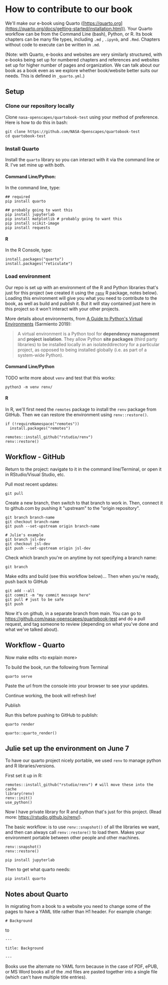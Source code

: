 # How to contribute to our book

We'll make our e-book using Quarto ([https://quarto.org](https://quarto.org/docs/getting-started/installation.html)). Your Quarto workflow can be from the Command Line (bash), Python, or R. Its book chapters can be many file types, including `.md` , `.ipynb`, and `.Rmd`. Chapters without code to execute can be written in `.md`.

(Note: with Quarto, e-books and websites are very similarly structured, with e-books being set up for numbered chapters and references and websites set up for higher number of pages and organization. We can talk about our book as a book even as we explore whether book/website better suits our needs. This is defined in `_quarto.yml`.)

## Setup

### Clone our repository locally

Clone `nasa-openscapes/quartobook-test` using your method of preference. Here is how to do this in bash:

```{bash}
git clone https://github.com/NASA-Openscapes/quartobook-test
cd quartobook-test
```

### Install Quarto

Install the `quarto` library so you can interact with it via the command line or R. I've set mine up with both.

#### Command Line/Python:

In the command line, type:

```{bash}
## required
pip install quarto

## probably going to want this
pip install jupyterlab
pip install matplotlib # probably going to want this
pip install scikit-image
pip install requests
```

#### R

In the R Console, type:

```{r, eval=FALSE}
install.packages("quarto")
install.packages("reticulate")
```

### Load environment

Our repo is set up with an environment of the R and Python libraries that's just for this project (we created it using the [`renv`](https://rstudio.github.io/renv/) R package, notes below). Loading this environment will give you what you need to contribute to the book, as well as build and publish it. But it will stay contained just here in this project so it won't interact with your other projects.

More details about environments, from [A Guide to Python's Virtual Environments](https://towardsdatascience.com/virtual-environments-104c62d48c54) (Sarmiento 2019):

> A virtual environment is a Python tool for **dependency management** and **project** **isolation**. They allow Python **site packages** (third party libraries) to be installed locally in an isolateddirectory for a particular project, as opposed to being installed globally (i.e. as part of a system-wide Python).

#### Command Line/Python

TODO write more about `venv` and test that this works:

```{bash}
python3 -m venv renv/
```

#### R

In R, we'll first need the `remotes` package to install the `renv` package from GitHub. Then we can restore the environment using `renv::restore()`.

```{r}
if (!requireNamespace("remotes"))
  install.packages("remotes")

remotes::install_github("rstudio/renv")
renv::restore()

```

## Workflow - GitHub

Return to the project: navigate to it in the command line/Terminal, or open it in RStudio/Visual Studio, etc.

Pull most recent updates:

```{bash}
git pull 
```

Create a new branch, then switch to that branch to work in. Then, connect it to github.com by pushing it "upstream" to the "origin repository".

```{bash}
git branch branch-name
git checkout branch-name
git push --set-upstream origin branch-name

# Julie's example
git branch jsl-dev
git checkout jsl-dev
git push --set-upstream origin jsl-dev
```

Check which branch you're on anytime by not specifying a branch name:

```{bash}
git branch
```

Make edits and build (see this workflow below)... Then when you're ready, push back to GitHub

```{bash}
git add --all
git commit -m "my commit message here"
git pull # just to be safe
git push 
```

Now it's on github, in a separate branch from main. You can go to <https://github.com/nasa-openscapes/quartobook-test> and do a pull request, and tag someone to review (depending on what you've done and what we've talked about).

## Workflow - Quarto

Now make edits \<to explain more\>

To build the book, run the following from Terminal

```{bash}
quarto serve
```

Paste the url from the console into your browser to see your updates.

Continue working, the book will refresh live!

Publish

Run this before pushing to GitHub to publish:

```{bash}
quarto render
```

    quarto::quarto_render()

## Julie set up the environment on June 7

To have our quarto project nicely portable, we used `renv` to manage python and R libraries/versions.

First set it up in R:

```{r, eval=FALSE}
remotes::install_github("rstudio/renv") # will move these into the cache
library(renv)
renv::init()
use_python()
```

Now I have private library for R and python that's just for this project. (Read more: <https://rstudio.github.io/renv/>).

The basic workflow: is to use `renv::snapshot()` of all the libraries we want, and then can always call `renv::restore()` to load them. Makes your environment portable between other people and other machines.

```{r, eval=FALSE}
renv::snapshot()
renv::restore()
```

```{bash}
pip install jupyterlab
```

Then to get what quarto needs:

```{bash}
pip install quarto
```

## Notes about Quarto 

In migrating from a book to a website you need to change some of the pages to have a YAML title rather than H1 header. For example change:

    # Background 

to

    ---

    title: Background

    ---

Books use the alternate no YAML form because in the case of PDF, ePUB, or MS Word books all of the .md files are pasted together into a single file (which can't have multiple title entries). 

